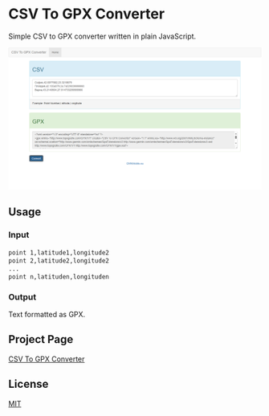 # CSV To GPX Converter

 Simple CSV to GPX converter written in plain JavaScript.

 ![img](javascript-csv-to-gpx-converter.png)

## Usage

### Input

```
point 1,latitude1,longitude2
point 2,latitude2,longitude2
...
point n,latituden,longituden
```

### Output

Text formatted as GPX.

## Project Page

[CSV To GPX Converter](https://gnnmobile.eu/%d0%bf%d1%80%d0%be%d0%b5%d0%ba%d1%82%d0%b8/javascript/csv-gpx-converter)

## License

[MIT](https://choosealicense.com/licenses/mit/)
